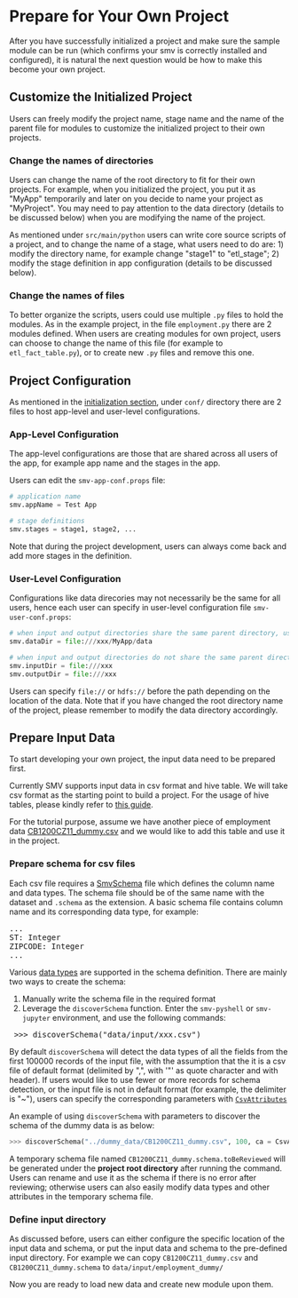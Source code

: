 # Prepare for Your Own Project
After you have successfully initialized a project and make sure the sample module can be run (which confirms your smv is correctly installed and configured), it is natural the next question would be how to make this become your own project.

## Customize the Initialized Project
Users can freely modify the project name, stage name and the name of the parent file for modules to customize the initialized project to their own projects.

### Change the names of directories
Users can change the name of the root directory to fit for their own projects. For example, when you initialized the project, you put it as "MyApp" temporarily and later on you decide to name your project as "MyProject". You may need to pay attention to the data directory (details to be discussed below) when you are modifying the name of the project.

As mentioned under `src/main/python` users can write core source scripts of a project, and to change the name of a stage, what users need to do are: 1) modify the directory name, for example change "stage1" to "etl_stage"; 2) modify the stage definition in app configuration (details to be discussed below).

### Change the names of files
To better organize the scripts, users could use multiple `.py` files to hold the modules. As in the example project, in the file `employment.py` there are 2 modules defined. When users are creating modules for own project, users can choose to change the name of this file (for example to `etl_fact_table.py`), or to create new `.py` files and remove this one.  

## Project Configuration
As mentioned in the [initialization section](myapp_init.md), under `conf/` directory there are 2 files to host app-level and user-level configurations.

### App-Level Configuration
The app-level configurations are those that are shared across all users of the app, for example app name and the stages in the app.

Users can edit the `smv-app-conf.props` file:  
```python
# application name
smv.appName = Test App

# stage definitions
smv.stages = stage1, stage2, ...
```   
Note that during the project development, users can always come back and add more stages in the definition.  

### User-Level Configuration
Configurations like data direcories may not necessarily be the same for all users, hence each user can specify in user-level configuration file `smv-user-conf.props`:  
```python
# when input and output directories share the same parent directory, users can just specify dataDir
smv.dataDir = file:///xxx/MyApp/data  

# when input and output directories do not share the same parent directory
smv.inputDir = file:///xxx
smv.outputDir = file:///xxx
```
Users can specify `file://` or `hdfs://` before the path depending on the location of the data. Note that if you have changed the root directory name of the project, please remember to modify the data directory accordingly.


## Prepare Input Data
To start developing your own project, the input data need to be prepared first.  

Currently SMV supports input data in csv format and hive table. We will take csv format as the starting point to build a project. For the usage of hive tables, please kindly refer to [this guide](https://github.com/TresAmigosSD/SMV/blob/master/docs/user/smv_input.md#hive-table-input).

For the tutorial purpose, assume we have another piece of employment data [CB1200CZ11_dummy.csv](../../dummy_data/CB1200CZ11_dummy.csv) and we would like to add this table and use it in the project.

### Prepare schema for csv files
Each csv file requires a [SmvSchema](http://tresamigossd.github.io/SMV/scaladocs/index.html#org.tresamigos.smv.SmvSchema) file which defines the column name and data types. The schema file should be of the same name with the dataset and `.schema` as the extension. A basic schema file contains column name and its corresponding data type, for example:  
<pre>...
ST: Integer
ZIPCODE: Integer
...</pre>  

Various [data types](https://github.com/TresAmigosSD/SMV/blob/master/docs/user/smv_input.md#supported-schema-types) are supported in the schema definition. There are mainly two ways to create the schema:  
1) Manually write the schema file in the required format  
2) Leverage the `discoverSchema` function. Enter the `smv-pyshell` or `smv-jupyter` environment, and use the following commands:  
<pre> >>> discoverSchema("data/input/xxx.csv")</pre>

By default `discoverSchema` will detect the data types of all the fields from the first 100000 records of the input file, with the assumption that the it is a csv file of default format (delimited by ",", with '\"' as quote character and with header). If users would like to use fewer or more records for schema detection, or the input file is not in default format (for example, the delimiter is "~"), users can specify the corresponding parameters with [`CsvAttributes`](https://github.com/TresAmigosSD/SMV/blob/master/docs/user/smv_input.md#csv-attributes)

An example of using `discoverSchema` with parameters to discover the schema of the dummy data is as below:
```python
>>> discoverSchema("../dummy_data/CB1200CZ11_dummy.csv", 100, ca = CsvAttributes(delimiter = '|', hasHeader = True))
```

A temporary schema file named `CB1200CZ11_dummy.schema.toBeReviewed` will be generated under the **project root directory** after running the command. Users can rename and use it as the schema if there is no error after reviewing; otherwise users can also easily modify data types and other attributes in the temporary schema file.

### Define input directory
As discussed before, users can either configure the specific location of the input data and schema, or put the input data and schema to the pre-defined input directory. For example we can copy `CB1200CZ11_dummy.csv` and `CB1200CZ11_dummy.schema` to `data/input/employment_dummy/`

Now you are ready to load new data and create new module upon them.
